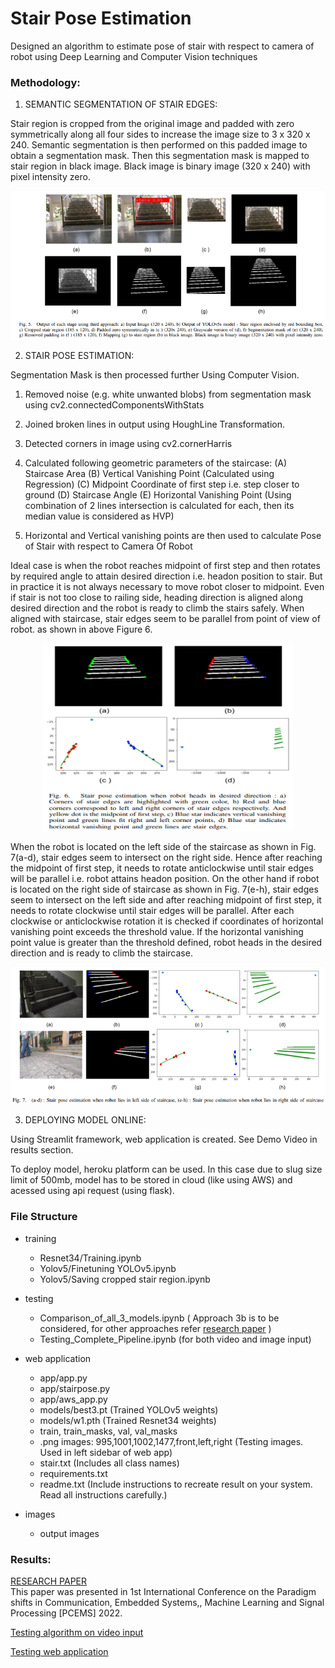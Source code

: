 # Stair Pose Estimation

Designed an algorithm to estimate pose of stair with respect to camera of robot using Deep Learning and Computer Vision techniques

### Methodology:

1) SEMANTIC SEGMENTATION OF STAIR EDGES:

Stair region is cropped from the original image and padded with zero symmetrically along all four sides to increase the image size to 3 x 320 x 240. 
Semantic segmentation is then performed on this padded image to obtain a segmentation mask. Then this segmentation mask is mapped to stair region in black image. Black image is binary image (320 x 240) with pixel intensity zero. 

<p align="center">
<img src="Images/rp_fig1.png" width=650/> 
</p>

2) STAIR POSE ESTIMATION:

Segmentation Mask is then processed further Using Computer Vision.

1. Removed noise (e.g. white unwanted blobs) from segmentation mask using cv2.connectedComponentsWithStats

2. Joined broken lines in output using HoughLine Transformation.

3. Detected corners in image using cv2.cornerHarris

4. Calculated following geometric parameters of the staircase:
      (A) Staircase Area
      (B) Vertical Vanishing Point (Calculated using Regression)
      (C) Midpoint Coordinate of first step i.e. step closer to ground
      (D) Staircase Angle
      (E) Horizontal Vanishing Point (Using combination of 2 lines intersection is calculated for each, then its median value is considered as HVP)
 
5. Horizontal and Vertical vanishing points are then used to calculate Pose of Stair with respect to Camera Of Robot

Ideal case is when the robot reaches midpoint of first step and then rotates by required angle to attain desired direction i.e. headon position to stair. But in practice it is not always necessary to move robot closer to midpoint. Even if stair is not too close to railing side, heading direction is aligned along
desired direction and the robot is ready to climb the stairs safely. When aligned with staircase, stair edges seem to be parallel from point of view of robot.
as shown in above Figure 6. 

<p align="center">
<img src="Images/rp_fig2.png" height="300" width="400"/> 
</p>

When the robot is located on the left side of the staircase as shown in Fig. 7(a-d), stair edges seem to intersect on the right side. Hence after reaching the midpoint of first step, it needs to rotate anticlockwise until stair edges will be parallel i.e. robot attains headon position. On the other hand if robot is located on the right side of staircase as shown in Fig. 7(e-h), stair edges seem to intersect on the left side and after reaching midpoint of first step, it needs to rotate clockwise until stair edges will be parallel. After each clockwise or anticlockwise rotation it is checked if coordinates of horizontal vanishing point exceeds the threshold value. If the horizontal vanishing point value is greater than the threshold defined, robot heads in the desired direction and is ready to climb the staircase.

<p align="center">
<img src="Images/rp_fig3.png" width="650"/> 
</p>

3) DEPLOYING MODEL ONLINE:

Using Streamlit framework, web application is created. See Demo Video in results section.

To deploy model, heroku platform can be used. In this case due to slug size limit of 500mb, model has to be stored in cloud (like using AWS) and acessed using api request (using flask). 

### File Structure

- training 
  
  - Resnet34/Training.ipynb
  - Yolov5/Finetuning YOLOv5.ipynb
  - Yolov5/Saving cropped stair region.ipynb
- testing

  - Comparison_of_all_3_models.ipynb ( Approach 3b is to be considered, for other approaches refer [research paper](https://drive.google.com/file/d/1dkICxPhttYv9eMlcAFcu43WNYdF3IjJi/view?usp=drivesdk) )
  - Testing_Complete_Pipeline.ipynb (for both video and image input)
- web application

  - app/app.py
  - app/stairpose.py
  - app/aws_app.py
  - models/best3.pt (Trained YOLOv5 weights)
  - models/w1.pth   (Trained Resnet34 weights)
  - train, train_masks, val, val_masks
  - .png images: 995,1001,1002,1477,front,left,right (Testing images. Used in left sidebar of web app)
  - stair.txt (Includes all class names)
  - requirements.txt 
  - readme.txt (Include instructions to recreate result on your system. Read all instructions carefully.)
- images

  - output images

### Results:

[RESEARCH PAPER](https://drive.google.com/file/d/1dkICxPhttYv9eMlcAFcu43WNYdF3IjJi/view?usp=drivesdk)  
This paper was presented in 1st International Conference on the Paradigm shifts in Communication, Embedded Systems,, Machine Learning and Signal Processing [PCEMS] 2022.

[Testing algorithm on video input](https://drive.google.com/file/d/1Z37BnEsa8wNj3Tnn3V4Codw2Mxx0Hu7v/view?usp=sharing)

[Testing web application](https://drive.google.com/file/d/1dPF2OP07s0LW6-wLI2noRfTZ8BC8ct1r/view?usp=drivesdk)
